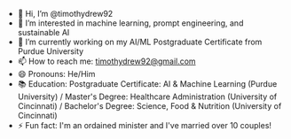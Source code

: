 - 👋 Hi, I’m @timothydrew92
- 👀 I’m interested in machine learning, prompt engineering, and sustainable AI 
- 🌱 I’m currently working on my AI/ML Postgraduate Certificate from Purdue University
- 📫 How to reach me: timothydrew92@gmail.com  
- 😄 Pronouns: He/Him
- 📚 Education: Postgraduate Certificate: AI & Machine Learning (Purdue University) / Master's Degree: Healthcare Administration (University of Cincinnati) / Bachelor's Degree: Science, Food & Nutrition (University of Cincinnati)
- ⚡ Fun fact: I'm an ordained minister and I've married over 10 couples! 

<!---
timothydrew92/timothydrew92 is a ✨ special ✨ repository because its `README.md` (this file) appears on your GitHub profile.
You can click the Preview link to take a look at your changes.
--->
